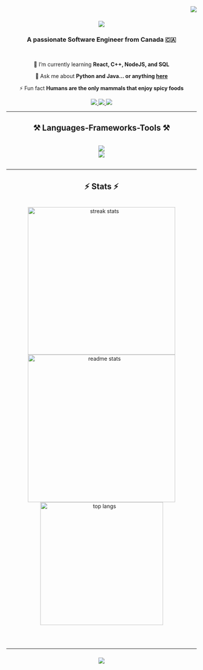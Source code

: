 <img align="right" src="https://visitor-badge.laobi.icu/badge?page_id=MevinMoncy.MevinMoncy" />

<h1 align="center">
    <img src="https://readme-typing-svg.herokuapp.com/?font=Righteous&size=35&center=true&vCenter=true&width=500&height=70&duration=4000&lines=Hi+There!+👋;+I'm+Mevin+Moncy!;" />
</h1>

<h3 align="center">A passionate Software Engineer from Canada 🇨🇦</h3>

<br/>

<div align="center">
 
 🌱 I’m currently learning **React, C++, NodeJS, and SQL**

 💬 Ask me about **Python and Java... or anything [here](https://github.com/MevinMoncy/MevinMoncy/issues)**

 ⚡ Fun fact **Humans are the only mammals that enjoy spicy foods**
 
<div align="center"> 
  <a href="mailto:mevinab1@gmail.com">
    <img src="https://img.shields.io/badge/Gmail-333333?style=for-the-badge&logo=gmail&logoColor=red" />
  </a>
  <a href="https://linkedin.com/in/mevin-moncy" target="_blank">
    <img src="https://img.shields.io/badge/LinkedIn-0077B5?style=for-the-badge&logo=linkedin&logoColor=white" target="_blank" />
  </a>
  <a href="https://MevinMoncy.github.io" target="_blank">
     <img src="https://img.shields.io/badge/Portfolio-FF5722?style=for-the-badge&logo=todoist&logoColor=white" target="_blank" /> <!-- sqlite, safari, google-chrome are other good icon options -->
  </a>
</div>

 <hr/>

 <h2 align="center">⚒️ Languages-Frameworks-Tools ⚒️</h2>
<br/>
<div align="center">
    <img src="https://skillicons.dev/icons?i=github,python,javascript,java" /><br>
    <img src="https://skillicons.dev/icons?i=bootstrap,html,css,vscode,git" />
</div>

<br/>
<hr/>

<h2 align="center">⚡ Stats ⚡</h2>
<br>
<div align=center>
  <img width=390 src="https://streak-stats.demolab.com/?user=MevinMoncy&count_private=true&theme=react&border_radius=10" alt="streak stats"/>
  <img width=390 src="https://github-readme-stats-MevinMoncy.vercel.app/api?username=MevinMoncy&count_private=true&show_icons=true&theme=react&rank_icon=github&border_radius=10" alt="readme stats" />
  <br/>
  <img width=325 align="center" src="https://github-readme-stats-MevinMoncy.vercel.app/api/top-langs/?username=MevinMoncy&hide=HTML&langs_count=8&layout=compact&theme=react&border_radius=10&size_weight=0.5&count_weight=0.5&exclude_repo=github-readme-stats" alt="top langs" />
</div>

<br/><br/>
<hr/>

<h3 align="center">
    <img src="https://readme-typing-svg.herokuapp.com/?font=Righteous&size=25&center=true&vCenter=true&width=500&height=70&duration=4000&lines=Thanks+for+visiting!+✌️;+Shoot+me+a+message+on+Linkedin+or+Email+me!;I'm+always+down+to+collab+:)">
</h3>

<br/>
 

